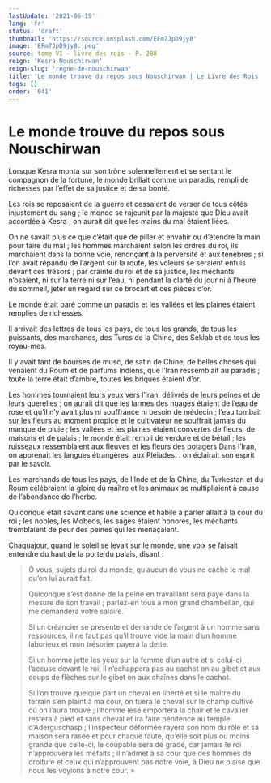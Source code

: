 ```yaml
---
lastUpdate: '2021-06-19'
lang: 'fr'
status: 'draft'
thumbnail: 'https://source.unsplash.com/EFm7JpD9jy8'
image: 'EFm7JpD9jy8.jpeg'
source: tome VI - livre des rois - P. 288
reign: 'Kesra Nouschirwan'
reign-slug: 'regne-de-nouschirwan'
title: 'Le monde trouve du repos sous Nouschirwan | Le Livre des Rois | Shâhnâmeh'
tags: []
order: '041'
---
```


<!-- LTeX: language=fr -->

# Le monde trouve du repos sous Nouschirwan

Lorsque Kesra monta sur son trône solennellement et se sentant le compagnon de la fortune, le monde brillait comme un paradis, rempli de richesses par l’effet de sa justice et de sa bonté.

Les rois se reposaient de la guerre et cessaient de verser de tous côtés injustement du sang ; le monde se rajeunit par la majesté que Dieu avait accordée à Kesra ; on aurait dit que les mains du mal étaient liées.

On ne savait plus ce que c’était que de piller et envahir ou d’étendre la main pour faire du mal ; les hommes marchaient selon les ordres du roi, ils marchaient dans la bonne voie, renonçant à la perversité et aux ténèbres ; si l’on avait répandu de l’argent sur la route, les voleurs se seraient enfuis devant ces trésors ; par crainte du roi et de sa justice, les méchants n’osaient, ni sur la terre ni sur l’eau, ni pendant la clarté du jour ni à l’heure du sommeil, jeter un regard sur ce brocart et ces pièces d’or.

Le monde était paré comme un paradis et les vallées et les plaines étaient remplies de richesses.

Il arrivait des lettres de tous les pays, de tous les grands, de tous les puissants, des marchands, des Turcs de la Chine, des Seklab et de tous les royau-mes.

Il y avait tant de bourses de musc, de satin de Chine, de belles choses qui venaient du Roum et de parfums indiens, que l’Iran ressemblait au paradis ; toute la terre était d’ambre, toutes les briques étaient d’or.

Les hommes tournaient leurs yeux vers l’Iran, délivrés de leurs peines et de leurs querelles ; on aurait dit que les larmes des nuages étaient de l’eau de rose et qu’il n’y avait plus ni souffrance ni besoin de médecin ; l’eau tombait sur les fleurs au moment propice et le cultivateur ne souffrait jamais du manque de pluie ; les vallées et les plaines étaient convertes de fleurs, de maisons et de palais ; le monde était rempli de verdure et de bétail ; les ruisseaux ressemblaient aux fleuves et les fleurs des potagers Dans l’Iran, on apprenait les langues étrangères, aux Pléiades. .
on éclairait son esprit par le savoir.

Les marchands de tous les pays, de l’Inde et de la Chine, du Turkestan et du Roum célébraient la gloire du maître et les animaux se multipliaient à cause de l’abondance de l’herbe.

Quiconque était savant dans une science et habile à parler allait à la cour du roi ; les nobles, les Mobeds, les sages étaient honorés, les méchants tremblaient de peur des peines qui les menaçaient.

Chaquajour, quand le soleil se levait sur le monde, une voix se faisait entendre du haut de la porte du palais, disant :

> Ô vous, sujets du roi du monde, qu’aucun de vous ne cache le mal qu’on lui aurait fait.
>
> Quiconque s’est donné de la peine en travaillant sera payé dans la mesure de son travail ; parlez-en tous à mon grand chambellan, qui me demandera votre salaire.
>
> Si un créancier se présente et demande de l’argent à un homme sans ressources, il ne faut pas qu’il trouve vide la main d’un homme laborieux et mon trésorier payera la dette.
>
> Si un homme jette les yeux sur la femme d’un autre et si celui-ci l’accuse devant le roi, il n’échappera pas au cachot on au gibet et aux coups de flèches sur le gibet on aux chaînes dans le cachot.
>
> Si l’on trouve quelque part un cheval en liberté et si le maître du terrain s’en plaint à ma cour, on tuera le cheval sur le champ cultivé où on l’aura trouvé ; l’homme lésé emportera la chair et le cavalier restera à pied et sans cheval et ira faire pénitence au temple d’Aderguschasp ; l’inspecteur déformée rayera son nom du rôle et sa maison sera rasée et pour chaque faute, qu’elle soit plus ou moins grande que celle-ci, le coupable sera dé gradé, car jamais le roi n’approuvera les méfaits ; il n’admet à sa cour que des hommes de droiture et ceux qui n’approuvent pas notre voie, à Dieu ne plaise que nous les voyions à notre cour. »
